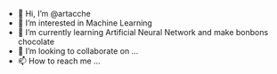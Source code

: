 - 👋 Hi, I’m @artacche
- 👀 I’m interested in Machine Learning
- 🌱 I’m currently learning Artificial Neural Network and make bonbons chocolate
- 💞️ I’m looking to collaborate on ...
- 📫 How to reach me ...

<!---
artacche/artacche is a ✨ special ✨ repository because its `README.md` (this file) appears on your GitHub profile.
You can click the Preview link to take a look at your changes.
--->
